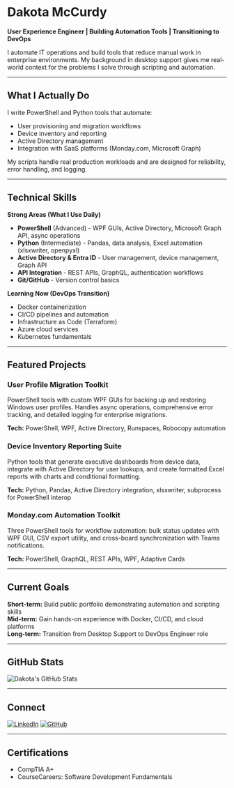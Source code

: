 # Dakota McCurdy

**User Experience Engineer | Building Automation Tools | Transitioning to DevOps**

I automate IT operations and build tools that reduce manual work in enterprise environments. My background in desktop support gives me real-world context for the problems I solve through scripting and automation.

---

## What I Actually Do

I write PowerShell and Python tools that automate:
- User provisioning and migration workflows
- Device inventory and reporting
- Active Directory management
- Integration with SaaS platforms (Monday.com, Microsoft Graph)

My scripts handle real production workloads and are designed for reliability, error handling, and logging.

---

## Technical Skills

**Strong Areas (What I Use Daily)**
- **PowerShell** (Advanced) - WPF GUIs, Active Directory, Microsoft Graph API, async operations
- **Python** (Intermediate) - Pandas, data analysis, Excel automation (xlsxwriter, openpyxl)
- **Active Directory & Entra ID** - User management, device management, Graph API
- **API Integration** - REST APIs, GraphQL, authentication workflows
- **Git/GitHub** - Version control basics

**Learning Now (DevOps Transition)**
- Docker containerization
- CI/CD pipelines and automation
- Infrastructure as Code (Terraform)
- Azure cloud services
- Kubernetes fundamentals

---

## Featured Projects

### User Profile Migration Toolkit
PowerShell tools with custom WPF GUIs for backing up and restoring Windows user profiles. Handles async operations, comprehensive error tracking, and detailed logging for enterprise migrations.

**Tech:** PowerShell, WPF, Active Directory, Runspaces, Robocopy automation

### Device Inventory Reporting Suite
Python tools that generate executive dashboards from device data, integrate with Active Directory for user lookups, and create formatted Excel reports with charts and conditional formatting.

**Tech:** Python, Pandas, Active Directory integration, xlsxwriter, subprocess for PowerShell interop

### Monday.com Automation Toolkit
Three PowerShell tools for workflow automation: bulk status updates with WPF GUI, CSV export utility, and cross-board synchronization with Teams notifications.

**Tech:** PowerShell, GraphQL, REST APIs, WPF, Adaptive Cards

---

## Current Goals

**Short-term:** Build public portfolio demonstrating automation and scripting skills  
**Mid-term:** Gain hands-on experience with Docker, CI/CD, and cloud platforms  
**Long-term:** Transition from Desktop Support to DevOps Engineer role

---

## GitHub Stats

![Dakota's GitHub Stats](https://github-readme-stats.vercel.app/api?username=mccurdyd&show_icons=true&theme=dark)

---

## Connect

[![LinkedIn](https://img.shields.io/badge/LinkedIn-0077B5?style=for-the-badge&logo=linkedin&logoColor=white)](https://www.linkedin.com/in/dakotamccurdy)
[![GitHub](https://img.shields.io/badge/GitHub-100000?style=for-the-badge&logo=github&logoColor=white)](https://github.com/mccurdyd)

---

## Certifications

- CompTIA A+
- CourseCareers: Software Development Fundamentals

